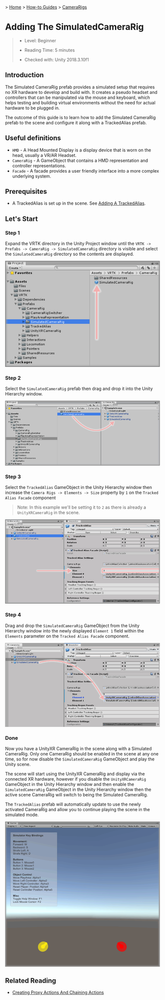 &gt; [Home](../../../../README.md) &gt; [How-to Guides](../../README.md) &gt; [CameraRigs](../README.md)

# Adding The SimulatedCameraRig

> * Level: Beginner
>
> * Reading Time: 5 minutes
>
> * Checked with: Unity 2018.3.10f1

## Introduction

The Simulated CameraRig prefab provides a simulated setup that requires no XR hardware to develop and build with. It creates a pseudo headset and controllers that can be manipulated via the mouse and keyboard, which helps testing and building virtual environments without the need for actual hardware to be plugged in.

The outcome of this guide is to learn how to add the Simulated CameraRig prefab to the scene and configure it along with a TrackedAlias prefab.

## Useful definitions

* `HMD` - A Head Mounted Display is a display device that is worn on the head, usually a VR/AR Headset.
* `CameraRig` - A GameObject that contains a HMD representation and controller representations.
* `Facade` - A facade provides a user friendly interface into a more complex underlying system.

## Prerequisites

* A TrackedAlias is set up in the scene. See [Adding A TrackedAlias](../AddingATrackedAlias/README.md).

## Let's Start

### Step 1

Expand the VRTK directory in the Unity Project window until the `VRTK -> Prefabs -> CameraRig -> SimulatedCameraRig` directory is visible and select the `SimulatedCameraRig` directory so the contents are displayed.

![Unity Project Window](assets/images/UnityProjectWindow.png)

### Step 2

Select the `SimulatedCameraRig` prefab then drag and drop it into the Unity Hierarchy window.

![Drag Simulated CameraRig To Hierarchy](assets/images/DragSimulatedCameraRigToHierarchy.png)

### Step 3

Select the `TrackedAlias` GameObject in the Unity Hierarchy window then increase the `Camera Rigs -> Elements -> Size` property by `1` on the `Tracked Alias Facade` component 

> Note: In this example we'll be setting it to `2` as there is already a `UnityXRCameraRig` in the scene.

![Tracked Alias Facade CameraRigs Size](assets/images/TrackedAliasFacadeCameraRigsSize.png)

### Step 4

Drag and drop the `SimulatedCameraRig` GameObject from the Unity Hierarchy window into the newly displayed `Element 1` field within the `Elements` parameter on the `Tracked Alias Facade` component.

![Drag And Drop Simulated CameraRig Into Tracked Alias CameraRigs](assets/images/DragAndDropSimulatedCameraRigIntoTrackedAliasCameraRigs.png)

### Done

Now you have a UnityXR CameraRig in the scene along with a Simulated CameraRig. Only one CameraRig should be enabled in the scene at any one time, so for now disable the `SimulatedCameraRig` GameObject and play the Unity scene.

The scene will start using the UnityXR CameraRig and display via the connected XR hardware, however if you disable the `UnityXRCameraRig` GameObject in the Unity Hierarchy window and then enable the `SimulatedCameraRig` GameObject in the Unity Hierarchy window then the active scene CameraRig will switch to being the Simulated CameraRig.

The `TrackedAlias` prefab will automatically update to use the newly activated CameraRig and allow you to continue playing the scene in the simulated mode.

![SimulatedCameraRig In Scene](assets/images/SimulatedCameraRigInScene.png)

## Related Reading

* [Creating Proxy Actions And Chaining Actions](../../Actions/CreatingProxyActionsAndChainingActions/README.md)